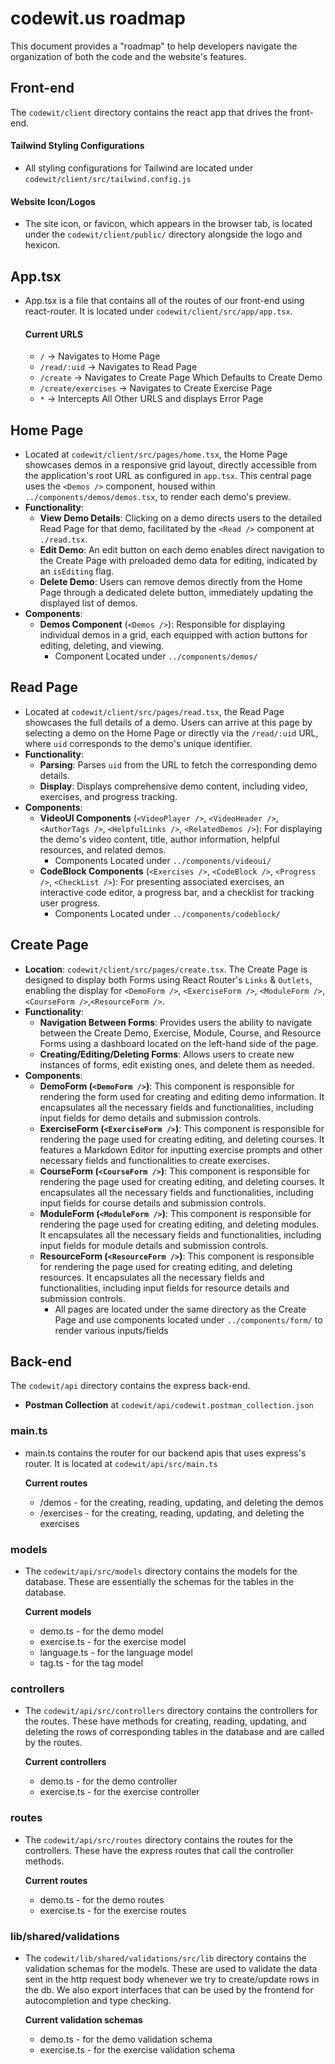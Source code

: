 # codewit.us roadmap

This document provides a "roadmap" to help developers navigate the organization of both the code and the website's features.

## Front-end

The `codewit/client` directory contains the react app that drives the front-end.

#### Tailwind Styling Configurations

- All styling configurations for Tailwind are located under `codewit/client/src/tailwind.config.js`

#### Website Icon/Logos

- The site icon, or favicon, which appears in the browser tab, is located under the `codewit/client/public/` directory alongside the logo and hexicon.

## App.tsx

- App.tsx is a file that contains all of the routes of our front-end using react-router. It is located under `codewit/client/src/app/app.tsx`.
  #### Current URLS
  - `/` -> Navigates to Home Page
  - `/read/:uid` -> Navigates to Read Page
  - `/create` -> Navigates to Create Page Which Defaults to Create Demo
  - `/create/exercises` -> Navigates to Create Exercise Page
  - `*` -> Intercepts All Other URLS and displays Error Page

## Home Page

- Located at `codewit/client/src/pages/home.tsx`, the Home Page showcases demos in a responsive grid layout, directly accessible from the application's root URL as configured in `app.tsx`. This central page uses the `<Demos />` component, housed within `../components/demos/demos.tsx`, to render each demo's preview.
- **Functionality**:
  - **View Demo Details**: Clicking on a demo directs users to the detailed Read Page for that demo, facilitated by the `<Read />` component at `./read.tsx`.
  - **Edit Demo**: An edit button on each demo enables direct navigation to the Create Page with preloaded demo data for editing, indicated by an `isEditing` flag.
  - **Delete Demo**: Users can remove demos directly from the Home Page through a dedicated delete button, immediately updating the displayed list of demos.
- **Components**:
  - **Demos Component** (`<Demos />`): Responsible for displaying individual demos in a grid, each equipped with action buttons for editing, deleting, and viewing.
    - Component Located under `../components/demos/`

## Read Page

- Located at `codewit/client/src/pages/read.tsx`, the Read Page showcases the full details of a demo. Users can arrive at this page by selecting a demo on the Home Page or directly via the `/read/:uid` URL, where `uid` corresponds to the demo's unique identifier.
- **Functionality**:
  - **Parsing**: Parses `uid` from the URL to fetch the corresponding demo details.
  - **Display**: Displays comprehensive demo content, including video, exercises, and progress tracking.
- **Components**:
  - **VideoUI Components** (`<VideoPlayer />`, `<VideoHeader />`, `<AuthorTags />`, `<HelpfulLinks />`, `<RelatedDemos />`): For displaying the demo's video content, title, author information, helpful resources, and related demos.
    - Components Located under `../components/videoui/`
  - **CodeBlock Components** (`<Exercises />`, `<CodeBlock />`, `<Progress />`, `<CheckList />`): For presenting associated exercises, an interactive code editor, a progress bar, and a checklist for tracking user progress.
    - Components Located under `../components/codeblock/`

## Create Page

- **Location**: `codewit/client/src/pages/create.tsx`. The Create Page is designed to display both Forms using React Router's `Links` & `Outlets`, enabling the display for `<DemoForm />`, `<ExerciseForm />`, `<ModuleForm />`,`<CourseForm />`,`<ResourceForm />`.
- **Functionality**:
  - **Navigation Between Forms**: Provides users the ability to navigate between the Create Demo, Exercise, Module, Course, and Resource Forms using a dashboard located on the left-hand side of the page.
  - **Creating/Editing/Deleting Forms**: Allows users to create new instances of forms, edit existing ones, and delete them as needed.
- **Components**:
  - **DemoForm (`<DemoForm />`)**: This component is responsible for rendering the form used for creating and editing demo information. It encapsulates all the necessary fields and functionalities, including input fields for demo details and submission controls.
  - **ExerciseForm (`<ExerciseForm />`)**: This component is responsible for rendering the page used for creating editing, and deleting courses. It features a Markdown Editor for inputting exercise prompts and other necessary fields and functionalities to create exercises. 
  - **CourseForm (`<CourseForm />`)**: This component is responsible for rendering the page used for creating editing, and deleting courses. It encapsulates all the necessary fields and functionalities, including input fields for course details and submission controls.
  - **ModuleForm (`<ModuleForm />`)**: This component is responsible for rendering the page used for creating editing, and deleting modules. It encapsulates all the necessary fields and functionalities, including input fields for module details and submission controls.
  - **ResourceForm (`<ResourceForm />`)**: This component is responsible for rendering the page used for creating editing, and deleting resources. It encapsulates all the necessary fields and functionalities, including input fields for resource details and submission controls.
    - All pages are located under the same directory as the Create Page and  use components located under `../components/form/` to render various inputs/fields

## Back-end

The `codewit/api` directory contains the express back-end.

- **Postman Collection** at `codewit/api/codewit.postman_collection.json`

### main.ts

- main.ts contains the router for our backend apis that uses express's router. It is located at `codewit/api/src/main.ts`

  **Current routes**

  - /demos - for the creating, reading, updating, and deleting the demos
  - /exercises - for the creating, reading, updating, and deleting the exercises

### models

- The `codewit/api/src/models` directory contains the models for the database. These are essentially the schemas for the tables in the database.

  **Current models**

  - demo.ts - for the demo model
  - exercise.ts - for the exercise model
  - language.ts - for the language model
  - tag.ts - for the tag model

### controllers

- The `codewit/api/src/controllers` directory contains the controllers for the routes. These have methods for creating, reading, updating, and deleting the rows of corresponding tables in the database and are called by the routes.

  **Current controllers**

  - demo.ts - for the demo controller
  - exercise.ts - for the exercise controller

### routes

- The `codewit/api/src/routes` directory contains the routes for the controllers. These have the express routes that call the controller methods.

  **Current routes**

  - demo.ts - for the demo routes
  - exercise.ts - for the exercise routes

### lib/shared/validations

- The `codewit/lib/shared/validations/src/lib` directory contains the validation schemas for the models. These are used to validate the data sent in the http request body whenever we try to create/update rows in the db. We also export interfaces that can be used by the frontend for autocompletion and type checking.

  **Current validation schemas**

  - demo.ts - for the demo validation schema
  - exercise.ts - for the exercise validation schema
